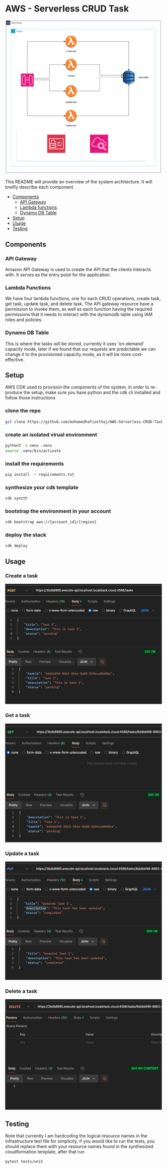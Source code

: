 # AWS - Serverless CRUD Task

![Architecture Diagram](./images/Diagram.png)

This README will provide an overview of the system architecture. It will breifly describe each component.

- [Components](#components)
  - [API Gateway](#api-gateway)
  - [Lambda functions](#lambda-functions)
  - [Dynamo DB Table](#dynamo-db-table)
- [Setup](#setup)
- [Usage](#usage)
- [Testing](#testing)

## Components

### API Gateway

Amazon API Gateway is used to create the API that the clients interacts with. It serves as the entry point for the application.

### Lambda Functions

We have four lambda functions, one for each CRUD operations, create task, get task, update task, and delete task. The API gateway resource have a permission to invoke them, as well as each function having the required permissions that it needs to interact with the dynamodb table using IAM roles and policies.

### Dynamo DB Table

This is where the tasks will be stored, currently it uses 'on-demand' capacity mode, later if we found that our requests are predictable we can change it to the provisioned capacity mode, as it will be more cost-effective.

## Setup

AWS CDK used to provision the components of the system, in order to re-produce the setup, make sure you have python and the cdk cli installed and follow those instructions

### clone the repo

```bash
git clone https://github.com/mohamedhafizelhaj/AWS-Serverless-CRUD-Task.git
```

### create an isolated virual environment

```bash
python3 -m venv .venv
source .venv/bin/activate
```

### install the requirements

```bash
pip install -r requirements.txt
```

### synthesize your cdk template

```bash
cdk synzth
```

### bootstrap the environment in your account

```bash
cdk bootstrap aws://{account_id}/{region}
```

### deploy the stack

```bash
cdk deploy
```

## Usage

### Create a task

![Create task](./images/Create.png)

### Get a task

![Get task](./images/Read.png)

### Update a task

![Update task](./images/Update.png)

### Delete a task

![Update task](./images/Delete.png)

## Testing

Note that currently I am hardcoding the logical resource names in the infrastructure test file for simplicity, if you would like to run the tests, you should replace them with your resource names found in the synthesized cloudformation template, after that run

```bash
pytest tests/unit
```